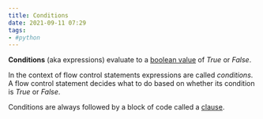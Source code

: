 ```yaml
---
title: Conditions
date: 2021-09-11 07:29
tags:
- #python
---
```


**Conditions** (aka expressions) evaluate to a [boolean
value](20210910210804-boolean-values.md) of _True_ or _False_.

In the context of flow control statements expressions are called _conditions_. A
flow control statement decides what to do based on whether its condition is
_True_ or _False_.

Conditions are always followed by a block of code called a [clause](20210911075037-clause.md).
